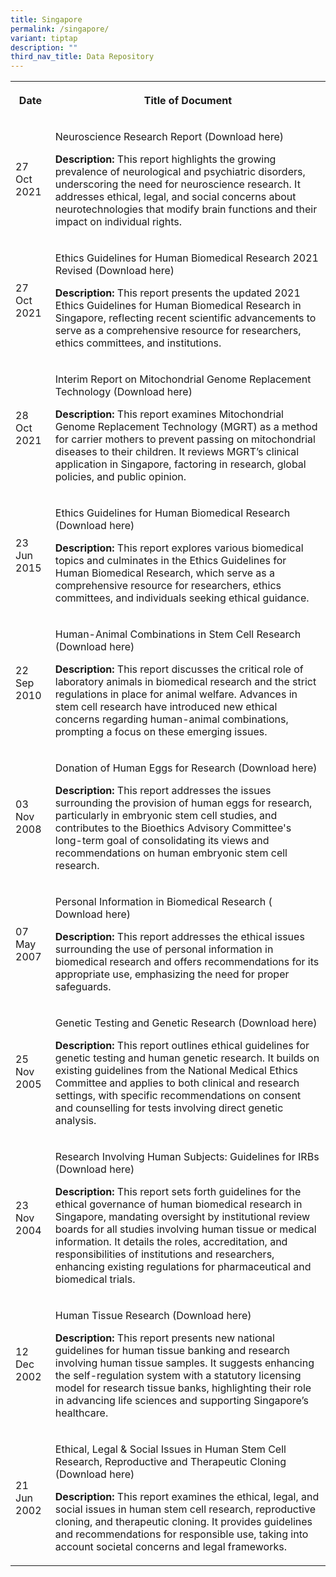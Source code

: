 ```yaml
---
title: Singapore
permalink: /singapore/
variant: tiptap
description: ""
third_nav_title: Data Repository
---
```

<table style="minWidth: 50px">
<colgroup>
<col>
<col>
</colgroup>
<tbody>
<tr>
<th rowspan="1" colspan="1">
<p>Date</p>
</th>
<th rowspan="1" colspan="1">
<p>Title of Document</p>
</th>
</tr>
<tr>
<td rowspan="1" colspan="1">
<p>27 Oct 2021</p>
</td>
<td rowspan="1" colspan="1">
<p>Neuroscience Research Report (Download here)</p>
<p><strong>Description:</strong> This report highlights the growing prevalence
of neurological and psychiatric disorders, underscoring the need for neuroscience
research. It addresses ethical, legal, and social concerns about neurotechnologies
that modify brain functions and their impact on individual rights.</p>
</td>
</tr>
<tr>
<td rowspan="1" colspan="1">
<p>27 Oct 2021</p>
</td>
<td rowspan="1" colspan="1">
<p>Ethics Guidelines for Human Biomedical Research 2021 Revised (Download
here)</p>
<p><strong>Description: </strong>This report presents the updated 2021 Ethics
Guidelines for Human Biomedical Research in Singapore, reflecting recent
scientific advancements to serve as a comprehensive resource for researchers,
ethics committees, and institutions.</p>
</td>
</tr>
<tr>
<td rowspan="1" colspan="1">
<p>28 Oct 2021</p>
</td>
<td rowspan="1" colspan="1">
<p>Interim Report on Mitochondrial Genome Replacement Technology (Download
here)</p>
<p><strong>Description:</strong> This report examines Mitochondrial Genome
Replacement Technology (MGRT) as a method for carrier mothers to prevent
passing on mitochondrial diseases to their children. It reviews MGRT’s
clinical application in Singapore, factoring in research, global policies,
and public opinion.</p>
</td>
</tr>
<tr>
<td rowspan="1" colspan="1">
<p>23 Jun 2015</p>
</td>
<td rowspan="1" colspan="1">
<p>Ethics Guidelines for Human Biomedical Research (Download here)</p>
<p><strong>Description:</strong> This report explores various biomedical topics
and culminates in the Ethics Guidelines for Human Biomedical Research,
which serve as a comprehensive resource for researchers, ethics committees,
and individuals seeking ethical guidance.</p>
</td>
</tr>
<tr>
<td rowspan="1" colspan="1">
<p>22 Sep 2010</p>
</td>
<td rowspan="1" colspan="1">
<p>Human-Animal Combinations in Stem Cell Research (Download here)</p>
<p><strong>Description:</strong> This report discusses the critical role of
laboratory animals in biomedical research and the strict regulations in
place for animal welfare. Advances in stem cell research have introduced
new ethical concerns regarding human-animal combinations, prompting a focus
on these emerging issues.</p>
</td>
</tr>
<tr>
<td rowspan="1" colspan="1">
<p>03 Nov 2008</p>
</td>
<td rowspan="1" colspan="1">
<p>Donation of Human Eggs for Research (Download here)</p>
<p><strong>Description:</strong> This report addresses the issues surrounding
the provision of human eggs for research, particularly in embryonic stem
cell studies, and contributes to the Bioethics Advisory Committee's long-term
goal of consolidating its views and recommendations on human embryonic
stem cell research.</p>
</td>
</tr>
<tr>
<td rowspan="1" colspan="1">
<p>07 May 2007</p>
</td>
<td rowspan="1" colspan="1">
<p>Personal Information in Biomedical Research ( Download here)</p>
<p><strong>Description:</strong> This report addresses the ethical issues
surrounding the use of personal information in biomedical research and
offers recommendations for its appropriate use, emphasizing the need for
proper safeguards.</p>
</td>
</tr>
<tr>
<td rowspan="1" colspan="1">
<p>25 Nov 2005</p>
</td>
<td rowspan="1" colspan="1">
<p>Genetic Testing and Genetic Research (Download here)</p>
<p><strong>Description:</strong> This report outlines ethical guidelines for
genetic testing and human genetic research. It builds on existing guidelines
from the National Medical Ethics Committee and applies to both clinical
and research settings, with specific recommendations on consent and counselling
for tests involving direct genetic analysis.</p>
</td>
</tr>
<tr>
<td rowspan="1" colspan="1">
<p>23 Nov 2004</p>
</td>
<td rowspan="1" colspan="1">
<p>Research Involving Human Subjects: Guidelines for IRBs (Download here)</p>
<p><strong>Description: </strong>This report sets forth guidelines for the
ethical governance of human biomedical research in Singapore, mandating
oversight by institutional review boards for all studies involving human
tissue or medical information. It details the roles, accreditation, and
responsibilities of institutions and researchers, enhancing existing regulations
for pharmaceutical and biomedical trials.</p>
</td>
</tr>
<tr>
<td rowspan="1" colspan="1">
<p>12 Dec 2002</p>
</td>
<td rowspan="1" colspan="1">
<p>Human Tissue Research (Download here)</p>
<p><strong>Description: </strong>This report presents new national guidelines
for human tissue banking and research involving human tissue samples. It
suggests enhancing the self-regulation system with a statutory licensing
model for research tissue banks, highlighting their role in advancing life
sciences and supporting Singapore’s healthcare.</p>
</td>
</tr>
<tr>
<td rowspan="1" colspan="1">
<p>21 Jun 2002</p>
</td>
<td rowspan="1" colspan="1">
<p>Ethical, Legal &amp; Social Issues in Human Stem Cell Research, Reproductive
and Therapeutic Cloning (Download here)</p>
<p><strong>Description: </strong>This report examines the ethical, legal,
and social issues in human stem cell research, reproductive cloning, and
therapeutic cloning. It provides guidelines and recommendations for responsible
use, taking into account societal concerns and legal frameworks.</p>
</td>
</tr>
</tbody>
</table>
<p></p>